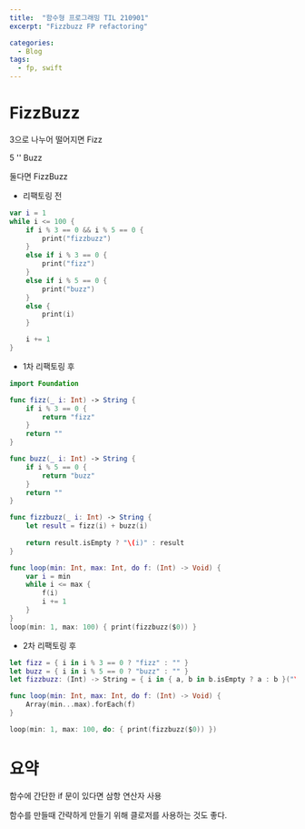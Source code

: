 ```yaml
---
title:  "함수형 프로그래밍 TIL 210901"
excerpt: "Fizzbuzz FP refactoring"

categories:
  - Blog
tags:
  - fp, swift
---
```


# FizzBuzz

3으로 나누어 떨어지면 Fizz

5 '' Buzz

둘다면 FizzBuzz

- 리팩토링 전

```swift
var i = 1
while i <= 100 {
    if i % 3 == 0 && i % 5 == 0 {
        print("fizzbuzz")
    }
    else if i % 3 == 0 {
        print("fizz")
    }
    else if i % 5 == 0 {
        print("buzz")
    }
    else {
        print(i)
    }

    i += 1
}
```

- 1차 리팩토링 후

```swift
import Foundation

func fizz(_ i: Int) -> String {
    if i % 3 == 0 {
        return "fizz"
    }
    return ""
}

func buzz(_ i: Int) -> String {
    if i % 5 == 0 {
        return "buzz"
    }
    return ""
}

func fizzbuzz(_ i: Int) -> String {
    let result = fizz(i) + buzz(i)
    
    return result.isEmpty ? "\(i)" : result
}

func loop(min: Int, max: Int, do f: (Int) -> Void) {
    var i = min
    while i <= max {
        f(i)
        i += 1
    }
}
loop(min: 1, max: 100) { print(fizzbuzz($0)) }
```

- 2차 리팩토링 후

```swift
let fizz = { i in i % 3 == 0 ? "fizz" : "" }
let buzz = { i in i % 5 == 0 ? "buzz" : "" }
let fizzbuzz: (Int) -> String = { i in { a, b in b.isEmpty ? a : b }("\(i)", fizz(i) + buzz(i)) }

func loop(min: Int, max: Int, do f: (Int) -> Void) {
    Array(min...max).forEach(f)
}

loop(min: 1, max: 100, do: { print(fizzbuzz($0)) })
```

# 요약

함수에 간단한 if 문이 있다면 삼항 연산자 사용

함수를 만들때 간략하게 만들기 위해 클로저를 사용하는 것도 좋다.
